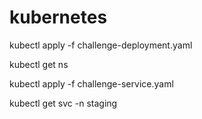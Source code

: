 # kubernetes

kubectl apply -f challenge-deployment.yaml

kubectl get ns

kubectl apply -f challenge-service.yaml

kubectl get svc -n staging

